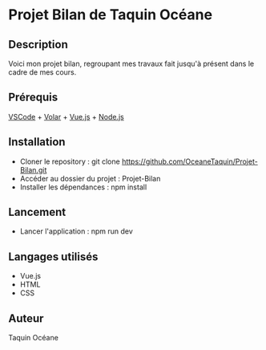 # Projet Bilan de Taquin Océane

## Description

Voici mon projet bilan, regroupant mes travaux fait jusqu'à présent dans le cadre de mes cours.

## Prérequis

[VSCode](https://code.visualstudio.com/) + [Volar](https://marketplace.visualstudio.com/items?itemName=Vue.volar) + [Vue.js](https://vuejs.org/) + [Node.js](https://nodejs.org/en/)

## Installation

- Cloner le repository : git clone https://github.com/OceaneTaquin/Projet-Bilan.git
- Accéder au dossier du projet : Projet-Bilan
- Installer les dépendances : npm install

## Lancement

- Lancer l'application : npm run dev

## Langages utilisés

- Vue.js
- HTML
- CSS

## Auteur

Taquin Océane
